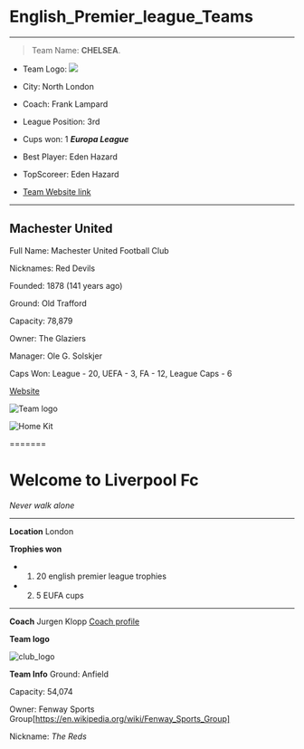 # English_Premier_league_Teams
---
>Team Name: **CHELSEA**.

- Team Logo: ![](https://encrypted-tbn0.gstatic.com/images?q=tbn:ANd9GcRPdIbcUutTWArrn04ACmRpjMANFl5xMKK4obGlR5OaIF4bGlts)
 
- City: North London
- Coach: Frank Lampard
- League Position: 3rd
- Cups won: 1 ***Europa League***
- Best Player: Eden Hazard
- TopScoreer: Eden Hazard
- [Team Website link](https://www.chelseafc.com/)

---

## Machester United

Full Name: Machester United Football Club

Nicknames: Red Devils

Founded: 1878 (141 years ago)

Ground: Old Trafford

Capacity: 78,879

Owner: The Glaziers

Manager: Ole G. Solskjer

Caps Won: League - 20, UEFA - 3, FA - 12, League Caps - 6

[Website](https://www.manutd.com/)

![Team logo](https://banner2.kisspng.com/20171220/eke/manchester-united-logo-png-5a3a1f6433c440.0174552615137585642122447.jpg)

![Home Kit](https://www.futbolemotion.com/imagesarticulos/121727/grandes/conjunto-adidas-manchester-united-fc-primiera-equipacion-2018-2019-nino-real-red-black-1.jpg)


=======
# Welcome to Liverpool Fc
*Never walk alone*
***

**Location**
London 

**Trophies won**
* 1) 20 english premier league trophies
* 2) 5 EUFA cups
---

**Coach**
Jurgen Klopp 
[Coach profile](https://en.wikipedia.org/wiki/J%C3%BCrgen_Klopp)

**Team logo**

![club_logo](https://i.pinimg.com/originals/df/d0/e2/dfd0e2751d4861f44241a82043dc958e.png)

**Team Info**
Ground: Anfield

Capacity: 54,074

Owner: Fenway Sports Group[https://en.wikipedia.org/wiki/Fenway_Sports_Group]

Nickname: *The Reds*

